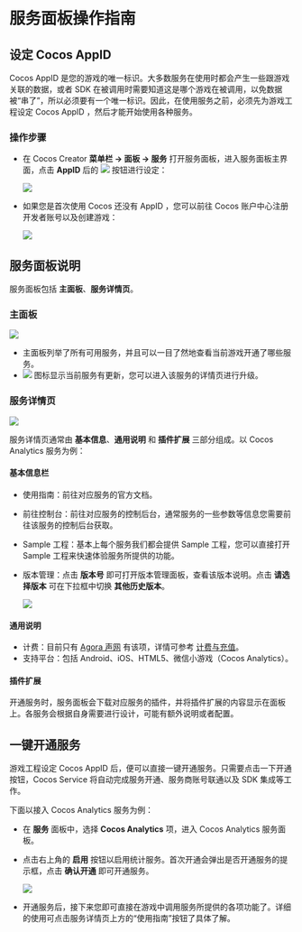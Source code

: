 # 服务面板操作指南

## 设定 Cocos AppID

Cocos AppID 是您的游戏的唯一标识。大多数服务在使用时都会产生一些跟游戏关联的数据，或者 SDK 在被调用时需要知道这是哪个游戏在被调用，以免数据被“串了”，所以必须要有一个唯一标识。因此，在使用服务之前，必须先为游戏工程设定 Cocos AppID ，然后才能开始使用各种服务。

### 操作步骤

- 在 Cocos Creator **菜单栏 -> 面板 -> 服务** 打开服务面板，进入服务面板主界面，点击 **AppID** 后的 ![](image/panel-button.jpg) 按钮进行设定：

    ![](image/panel-setting-appid.png)

- 如果您是首次使用 Cocos 还没有 AppID ，您可以前往 Cocos 账户中心注册开发者账号以及创建游戏：

    ![](image/console-create-game.jpg)

## 服务面板说明

服务面板包括 **主面板**、**服务详情页**。

### 主面板

![](image/panel-main.jpg)

* 主面板列举了所有可用服务，并且可以一目了然地查看当前游戏开通了哪些服务。
* ![](image/panel-new-version.png) 图标显示当前服务有更新，您可以进入该服务的详情页进行升级。


### 服务详情页

![](image/panel-analytics-info.png)

服务详情页通常由 **基本信息**、**通用说明** 和 **插件扩展** 三部分组成。以 Cocos Analytics 服务为例：

#### 基本信息栏

- 使用指南：前往对应服务的官方文档。
- 前往控制台：前往对应服务的控制后台，通常服务的一些参数等信息您需要前往该服务的控制后台获取。
- Sample 工程：基本上每个服务我们都会提供 Sample 工程，您可以直接打开 Sample 工程来快速体验服务所提供的功能。
- 版本管理：点击 **版本号** 即可打开版本管理面板，查看该版本说明。点击 **请选择版本** 可在下拉框中切换 **其他历史版本**。

    ![](image/panel-analytics-version.png)

#### 通用说明

- 计费：目前只有 [Agora 声网](agora.md) 有该项，详情可参考 [计费与充值](billing-and-charge.md)。
- 支持平台：包括 Android、iOS、HTML5、微信小游戏（Cocos Analytics）。

#### 插件扩展

开通服务时，服务面板会下载对应服务的插件，并将插件扩展的内容显示在面板上。各服务会根据自身需要进行设计，可能有额外说明或者配置。


## 一键开通服务

游戏工程设定 Cocos AppID 后，便可以直接一键开通服务。只需要点击一下开通按钮，Cocos Service 将自动完成服务开通、服务商账号联通以及 SDK 集成等工作。

下面以接入 Cocos Analytics 服务为例：

- 在 **服务** 面板中，选择 **Cocos Analytics** 项，进入 Cocos Analytics 服务面板。
- 点击右上角的 **启用** 按钮以启用统计服务。首次开通会弹出是否开通服务的提示框，点击 **确认开通** 即可开通服务。

  ![](image/panel-confirm.png)

- 开通服务后，接下来您即可直接在游戏中调用服务所提供的各项功能了。详细的使用可点击服务详情页上方的“使用指南”按钮了具体了解。
